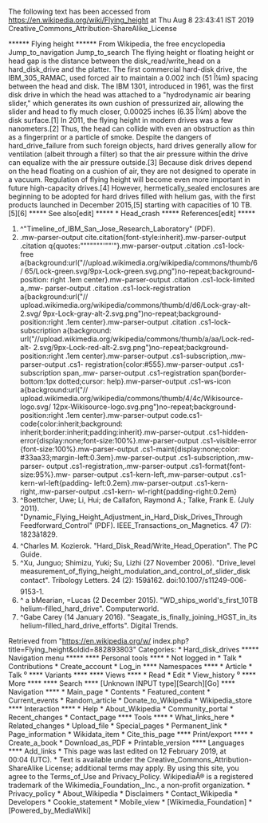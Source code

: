 The following text has been accessed from https://en.wikipedia.org/wiki/Flying_height at Thu Aug 8 23:43:41 IST 2019
Creative_Commons_Attribution-ShareAlike_License




















****** Flying height ******
From Wikipedia, the free encyclopedia
Jump_to_navigation Jump_to_search
The flying height or floating height or head gap is the distance between the
disk_read/write_head on a hard_disk_drive and the platter. The first commercial
hard-disk drive, the IBM_305_RAMAC, used forced air to maintain a 0.002 inch
(51 Î¼m) spacing between the head and disk. The IBM 1301, introduced in 1961,
was the first disk drive in which the head was attached to a "hydrodynamic air
bearing slider," which generates its own cushion of pressurized air, allowing
the slider and head to fly much closer, 0.00025 inches (6.35 Î¼m) above the
disk surface.[1]
In 2011, the flying height in modern drives was a few nanometers.[2] Thus, the
head can collide with even an obstruction as thin as a fingerprint or a
particle of smoke. Despite the dangers of hard_drive_failure from such foreign
objects, hard drives generally allow for ventilation (albeit through a filter)
so that the air pressure within the drive can equalize with the air pressure
outside.[3] Because disk drives depend on the head floating on a cushion of
air, they are not designed to operate in a vacuum. Regulation of flying height
will become even more important in future high-capacity drives.[4]
However, hermetically_sealed enclosures are beginning to be adopted for hard
drives filled with helium gas, with the first products launched in December
2015,[5] starting with capacities of 10 TB.[5][6]
***** See also[edit] *****
    * Head_crash
***** References[edit] *****
   1. ^"Timeline_of_IBM_San_Jose_Research_Laboratory" (PDF).
   2. .mw-parser-output cite.citation{font-style:inherit}.mw-parser-output
      .citation q{quotes:"\"""\"""'""'"}.mw-parser-output .citation .cs1-lock-
      free a{background:url("//upload.wikimedia.org/wikipedia/commons/thumb/6/
      65/Lock-green.svg/9px-Lock-green.svg.png")no-repeat;background-position:
      right .1em center}.mw-parser-output .citation .cs1-lock-limited a,.mw-
      parser-output .citation .cs1-lock-registration a{background:url("//
      upload.wikimedia.org/wikipedia/commons/thumb/d/d6/Lock-gray-alt-2.svg/
      9px-Lock-gray-alt-2.svg.png")no-repeat;background-position:right .1em
      center}.mw-parser-output .citation .cs1-lock-subscription a{background:
      url("//upload.wikimedia.org/wikipedia/commons/thumb/a/aa/Lock-red-alt-
      2.svg/9px-Lock-red-alt-2.svg.png")no-repeat;background-position:right
      .1em center}.mw-parser-output .cs1-subscription,.mw-parser-output .cs1-
      registration{color:#555}.mw-parser-output .cs1-subscription span,.mw-
      parser-output .cs1-registration span{border-bottom:1px dotted;cursor:
      help}.mw-parser-output .cs1-ws-icon a{background:url("//
      upload.wikimedia.org/wikipedia/commons/thumb/4/4c/Wikisource-logo.svg/
      12px-Wikisource-logo.svg.png")no-repeat;background-position:right .1em
      center}.mw-parser-output code.cs1-code{color:inherit;background:
      inherit;border:inherit;padding:inherit}.mw-parser-output .cs1-hidden-
      error{display:none;font-size:100%}.mw-parser-output .cs1-visible-error
      {font-size:100%}.mw-parser-output .cs1-maint{display:none;color:
      #33aa33;margin-left:0.3em}.mw-parser-output .cs1-subscription,.mw-parser-
      output .cs1-registration,.mw-parser-output .cs1-format{font-size:95%}.mw-
      parser-output .cs1-kern-left,.mw-parser-output .cs1-kern-wl-left{padding-
      left:0.2em}.mw-parser-output .cs1-kern-right,.mw-parser-output .cs1-kern-
      wl-right{padding-right:0.2em}
   3. ^Boettcher, Uwe; Li, Hui; de Callafon, Raymond A.; Talke, Frank E. (July
      2011). "Dynamic_Flying_Height_Adjustment_in_Hard_Disk_Drives_Through
      Feedforward_Control" (PDF). IEEE_Transactions_on_Magnetics. 47 (7):
      1823â1829.
   4. ^Charles M. Kozierok. "Hard_Disk_Read/Write_Head_Operation". The PC
      Guide.
   5. ^Xu, Junguo; Shimizu, Yuki; Su, Lizhi (27 November 2006). "Drive_level
      measurement_of_flying_height_modulation_and_control_of_slider_disk
      contact". Tribology Letters. 24 (2): 159â162. doi:10.1007/s11249-006-
      9153-1.
   6. ^ a bMearian, =Lucas (2 December 2015). "WD_ships_world's_first_10TB
      helium-filled_hard_drive". Computerworld.
   7. ^Gabe Carey (14 January 2016). "Seagate_is_finally_joining_HGST_in_its
      helium-filled_hard_drive_efforts". Digital Trends.

Retrieved from "https://en.wikipedia.org/w/
index.php?title=Flying_height&oldid=882893803"
Categories:
    * Hard_disk_drives
***** Navigation menu *****
**** Personal tools ****
    * Not logged in
    * Talk
    * Contributions
    * Create_account
    * Log_in
**** Namespaces ****
    * Article
    * Talk
⁰
**** Variants ****
**** Views ****
    * Read
    * Edit
    * View_history
⁰
**** More ****
**** Search ****
[Unknown INPUT type][Search][Go]
**** Navigation ****
    * Main_page
    * Contents
    * Featured_content
    * Current_events
    * Random_article
    * Donate_to_Wikipedia
    * Wikipedia_store
**** Interaction ****
    * Help
    * About_Wikipedia
    * Community_portal
    * Recent_changes
    * Contact_page
**** Tools ****
    * What_links_here
    * Related_changes
    * Upload_file
    * Special_pages
    * Permanent_link
    * Page_information
    * Wikidata_item
    * Cite_this_page
**** Print/export ****
    * Create_a_book
    * Download_as_PDF
    * Printable_version
**** Languages ****
Add_links
    * This page was last edited on 12 February 2019, at 00:04 (UTC).
    * Text is available under the Creative_Commons_Attribution-ShareAlike
      License; additional terms may apply. By using this site, you agree to the
      Terms_of_Use and Privacy_Policy. WikipediaÂ® is a registered trademark of
      the Wikimedia_Foundation,_Inc., a non-profit organization.
    * Privacy_policy
    * About_Wikipedia
    * Disclaimers
    * Contact_Wikipedia
    * Developers
    * Cookie_statement
    * Mobile_view
    * [Wikimedia_Foundation]
    * [Powered_by_MediaWiki]
